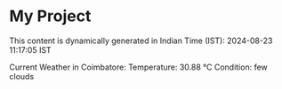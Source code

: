 # My Project

This content is dynamically generated in Indian Time (IST): 2024-08-23 11:17:05 IST


Current Weather in Coimbatore:
Temperature: 30.88 °C
Condition: few clouds
